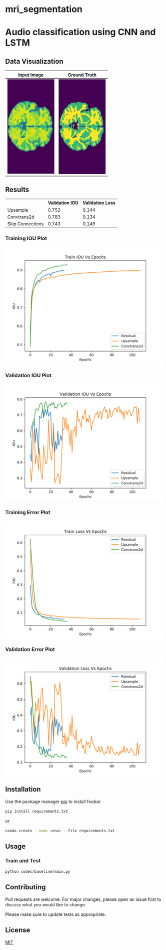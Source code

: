 # mri_segmentation


# Audio classification using CNN and LSTM

<!-- Foobar is a Python library for dealing with word pluralization. -->

## Data Visualization

Input Image             |  Ground Truth
:-------------------------:|:-------------------------:
  <img src="images/image.png" width="150" /> |  <img src="images/ground_truth.png" width="150">







## Results



<table>
  <tr>
    <th></th>
    <th>Validation IOU</th>
    <th>Validation Loss</th>
  </tr>
  <tr>
    <td>Upsample</td>
    <td>0.752</td>
    <td>0.144</td>
  </tr>
  <tr>
    <td>Convtrans2d</td>
    <td>0.783</td>
    <td>0.134</td>
  </tr>
  <tr>
    <td>Skip Connections</td>
    <td>0.743</td>
    <td>0.149</td>
  </tr>
</table>

### Training IOU Plot

<img src="images/train_acc.png" width="500">


### Validation IOU Plot
<img src="images/val_acc.png" width="500">


### Training Error Plot
<img src="images/train_loss.png" width="500">




### Validation Error Plot

<img src="images/val_loss.png" width="500">





## Installation

Use the package manager [pip](https://pip.pypa.io/en/stable/) to install foobar.

```bash
pip install requirements.txt 
```

or

```bash
conda create --name <env> --file requirements.txt 
```

## Usage


### Train and Test
```bash
python codes/baseline/main.py
```



## Contributing
Pull requests are welcome. For major changes, please open an issue first to discuss what you would like to change.

Please make sure to update tests as appropriate.


## License
[MIT](https://choosealicense.com/licenses/mit/)